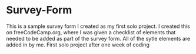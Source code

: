 # Survey-Form
This is a sample survey form I created as my first solo project.
I created this on freeCodeCamp.org, where I was given a checklist of elements that needed to be added as part of the survey form.
All of the sytle elements are added in by me.
First solo project after one week of coding
